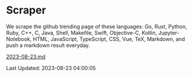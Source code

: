 # Scraper

We scrape the github trending page of these languages: Go, Rust, Python, Ruby, C++, C, Java, Shell, Makefile, Swift, Objective-C, Kotlin, Jupyter-Notebook, HTML, JavaScript, TypeScript, CSS, Vue, TeX, Markdown, and push a markdown result everyday.

[2023-08-23.md](https://github.com/yangwenmai/github-trending-backup/blob/master/2023-08-23.md)

Last Updated: 2023-08-23 04:00:05